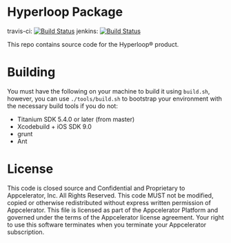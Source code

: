 Hyperloop Package
=================
travis-ci: [![Build Status](https://travis-ci.com/appcelerator/hyperloop.next.svg?token=8dQAhgYRzHhMCNjormPs&branch=master)](https://travis-ci.com/appcelerator/hyperloop.next)
jenkins: [![Build Status](https://jenkins.appcelerator.org/job/hyperloop-next/badge/icon)](https://jenkins.appcelerator.org/job/hyperloop-next/)

This repo contains source code for the Hyperloop&reg; product.

# Building

You must have the following on your machine to build it using `build.sh`, however, you can use `./tools/build.sh` to bootstrap your environment with the necessary build tools if you do not:

- Titanium SDK 5.4.0 or later (from master)
- Xcodebuild + iOS SDK 9.0
- grunt
- Ant

# License

This code is closed source and Confidential and Proprietary to Appcelerator, Inc. All Rights Reserved.  This code MUST not be modified, copied or otherwise redistributed without express written permission of Appcelerator. This file is licensed as part of the Appcelerator Platform and governed under the terms of the Appcelerator license agreement.  Your right to use this software terminates when you terminate your Appcelerator subscription.
